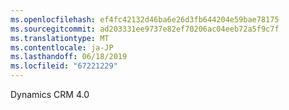 ```yaml
---
ms.openlocfilehash: ef4fc42132d46ba6e26d3fb644204e59bae78175
ms.sourcegitcommit: ad203331ee9737e82ef70206ac04eeb72a5f9c7f
ms.translationtype: MT
ms.contentlocale: ja-JP
ms.lasthandoff: 06/18/2019
ms.locfileid: "67221229"
---
```

Dynamics CRM 4.0
